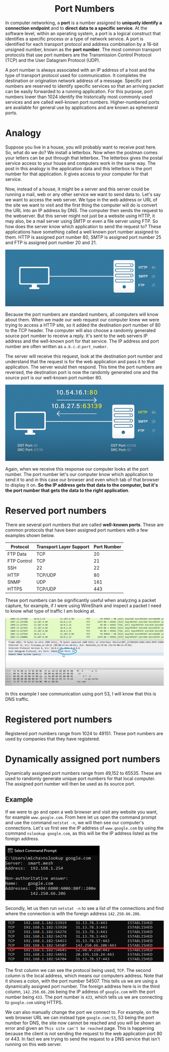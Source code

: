 <div align="center">
  <h1>  Port Numbers </h1>
</div>

In computer networking, a **port**  is a number assigned to **uniquely identify a connection endpoint** and to **direct data to a specific service**. At the software level, within an operating system, a port is a logical construct that identifies a specific process or a type of network service. A port is identified for each transport protocol and address combination by a 16-bit unsigned number, known as the **port number**. The most common transport protocols that use port numbers are the Transmission Control Protocol (TCP) and the User Datagram Protocol (UDP).

A port number is always associated with an IP address of a host and the type of transport protocol used for communication. It completes the destination or origination network address of a message. Specific port numbers are reserved to identify specific services so that an arriving packet can be easily forwarded to a running application. For this purpose, port numbers lower than 1024 identify the historically most commonly used services and are called well-known port numbers. Higher-numbered ports are available for general use by applications and are known as ephemeral ports.

# Analogy

Suppose you live in a house, you will probably want to receive post here. So, what do we do? We install a letterbox. Now when the postman comes your letters can be put through that letterbox. The letterbox gives the postal service access to your house and computers work in the same way. The post in this analogy is the application data and this letterbox is the port number for that application. It gives access to your computer for that service.

Now, instead of a house, it might be a server and this server could be running a mail, web or any other service we want to send data to. Let's say we want to access the web server. We type in the web address or URL of the site we want to visit and the first thing the computer will do is convert the URL into an IP address by DNS. The computer then sends the request to the webserver. But this server might not just be a website using HTTP, it may also, be a mail server using SMTP or even a file server using FTP. So how does the server know which application to send the request to? These applications have something called a well known port number assigned to them. HTTP is assigned port number 80, SMTP is assigned port number 25 and FTP is assigned port number 20 and 21.

![](images/port_1.PNG)


Because the port numbers are standard numbers, all computers will know about them. When we made our web request our computer knew we were trying to access a HTTP site, so it added the destination port number of 80 to the TCP header. The computer will also choose a randomly generated source port number to receive a reply. It's sent to the web servers IP address and the well-known port for that service. The IP address and port number are often written as `a.b.c.d:port_number`.

The server will receive this request, look at the destination port number and understand that the request is for the web application and pass it to that application. The server would then respond. This time the port numbers are reversed, the destination port is now the randomly generated one and the source port is our well-known port number 80.

![](images/port_2.PNG)

Again, when we receive this response our computer looks at the port number. The port number let's our computer know which application to send it to and in this case our browser and even which tab of that browser to display it on. **So the IP address gets that data to the computer, but it's the port number that gets the data to the right application**.

# Reserved port numbers

There are several port numbers that are called **well-known ports**. These are common protocols that have been assigned port numbers with a few examples shown below.

| Protocol      | Transport Layer Support | Port Number |
| -----------   | ----------------------- | ----------- |
| FTP Data      | TCP                     | 20          |
| FTP Control   | TCP                     | 21          |
| SSH           | 22                      | 22          |
| HTTP          | TCP/UDP                 | 80          |
| SNMP          | UDP                     | 161         |
| HTTPS         | TCP/UDP                 | 443         |

These port numbers can be significantly useful when analyzing a packet capture, for example, if I were using WireShark and inspect a packet I need to know what type of traffic I am looking at.

![](./images/wire_shark_packet.png)

In this example I see communication using port 53, I will know that this is DNS traffic.

# Registered port numbers

Registered port numbers range from 1024 to 49151. These port numbers are used by companies that they have registered.

# Dynamically assigned port numbers

Dynamically assigned port numbers range from 49,152 to 65535. These are used to randomly generate unique port numbers for that local computer. The assigned port number will then be used as its source port.

## Example 

If we were to go and open a web browser and visit any website you want, for example `www.google.com`. From here let us open the command prompt and use the command `netstat -n`, we will then see our computer's connections. Let's us first see the IP address of `www.google.com` by using the command `nslookup google.com`, as this will be the IP address listed as the foreign address.

![](./images/nslookup._google.PNG)

Secondly, let us then run `netstat -n` to see a list of the connections and find where the connection is with the foreign address `142.250.66.206`.

![](./images/netstat_n.png)

The first column we can see the protocol being used, `TCP`. The second column is the local address, which means our computers address. Note that it shows a colon, with the port number 54507. This tells us we are using a dynamically assigned port number. The foreign address here is in the third column, `142.250.66.206` being the IP address of `google.com` with the port number being `433`. The port number is `433`, which tells us we are connecting to `google.com` using HTTPS.

We can also manually change the port we connect to. For example, on the web browser URL we can instead type `google.com:53`, 53 being the port number for DNS, the site now cannot be reached and you will be shown an error and given an `This site can't be reached` page. This is happening because the client is not sending the request to the web application port 80 or 443. In fact we are trying to send the request to a DNS service that isn't running on this web server.